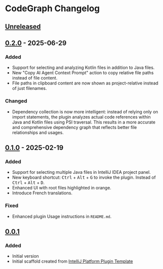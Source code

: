 <!-- Keep a Changelog guide -> https://keepachangelog.com -->

# CodeGraph Changelog

## [Unreleased]

## [0.2.0] - 2025-06-29

### Added

- Support for selecting and analyzing Kotlin files in addition to Java files.
- New "Copy AI Agent Context Prompt" action to copy relative file paths instead of file content.
- File paths in clipboard content are now shown as project-relative instead of just filenames.

### Changed

- Dependency collection is now more intelligent: instead of relying only on import statements, the plugin analyzes
  actual code references within Java and Kotlin files using PSI traversal. This results in a more accurate and
  comprehensive dependency graph that reflects better file relationships and usages.

## [0.1.0] - 2025-02-19

### Added

- Support for selecting multiple Java files in IntelliJ IDEA project panel.
- New keyboard shortcut: <kbd>Ctrl</kbd> + <kbd>Alt</kbd> + <kbd>G</kbd> to invoke the plugin. Instead of <kbd>
  Ctrl</kbd> + <kbd>Alt</kbd> + <kbd>D</kbd>.
- Enhanced UI with root files highlighted in orange.
- Introduce French translations.

### Fixed

- Enhanced plugin Usage instructions in `README.md`.

## [0.0.1]

### Added

- Initial version
- Initial scaffold created
  from [IntelliJ Platform Plugin Template](https://github.com/JetBrains/intelliJ-platform-plugin-template)

[Unreleased]: https://github.com/sisimomo/CodeGraph/compare/v0.2.0...HEAD
[0.2.0]: https://github.com/sisimomo/CodeGraph/compare/v0.1.0...v0.2.0
[0.1.0]: https://github.com/sisimomo/CodeGraph/compare/v0.0.1...v0.1.0
[0.0.1]: https://github.com/sisimomo/CodeGraph/commits/v0.0.1
